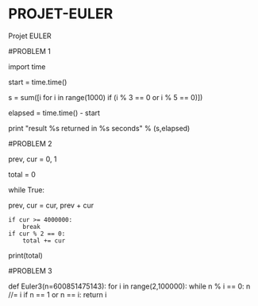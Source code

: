 # PROJET-EULER
Projet EULER

#PROBLEM 1

import time
 
start = time.time()
 
s = sum([i for i in range(1000) if (i % 3 == 0 or i % 5 == 0)])
 
elapsed = time.time() - start
 
print "result %s returned in %s seconds" % (s,elapsed)

#PROBLEM 2

prev, cur = 0, 1

total = 0

while True:

prev, cur = cur, prev + cur

    if cur >= 4000000:
        break
    if cur % 2 == 0:
        total += cur
print(total)

#PROBLEM 3

def Euler3(n=600851475143):
    for i in range(2,100000):
        while n % i == 0:
            n //= i
            if n == 1 or n == i:
                return i
